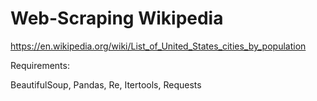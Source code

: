 # Web-Scraping Wikipedia

https://en.wikipedia.org/wiki/List_of_United_States_cities_by_population

Requirements:

BeautifulSoup,
Pandas,
Re,
Itertools,
Requests
